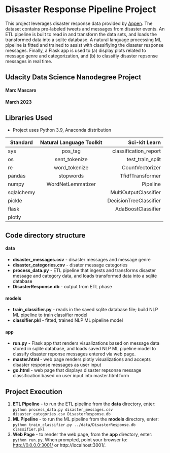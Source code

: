 # Disaster Response Pipeline Project
This project leverages disaster response data provided by [Appen](https://appen.com/). The dataset contains pre-labeled tweets and messages from disaster events. An ETL pipeline is built to read in and transform the data sets, and loads the transformed data into a sqlite database. A natural language processing ML pipeline is fitted and trained to assist with classifiying the disaster response messages. Finally, a Flask app is used to (a) display plots related to message genre and categorization, and (b) to classifiy disaster repsonse messages in real time.

## Udacity Data Science Nanodegree Project

#### Marc Mascaro
#### March 2023

## Libraries Used
- Project uses Python 3.9, Anaconda distribution

| Standard   | Natural Language Toolkit  | Sci-kit Learn          |
| -----------|:-------------------------:| ----------------------:|
| sys        | pos_tag                   | classification_report  |
| os         | sent_tokenize             | test_train_split       |
| re         | word_tokenize             | CountVectorizer        |
| pandas     | stopwords                 | TfidfTransformer       |
| numpy      | WordNetLemmatizer         | Pipeline               |
| sqlalchemy |                           | MultiOutputClassifier  |
| pickle     |                           | DecisionTreeClassifier |
| flask      |                           | AdaBoostClassifier     |
| plotly     |                           |                        |

## Code directory structure
#### data
- **disaster_messages.csv** - disaster messages and message genre
- **disaster_categories.csv** - disater message categories
- **process_data.py** - ETL pipeline that ingests and transforms disaster message and category data, and loads transformed data into a sqlite database
- **DisasterResponse.db** - output from ETL phase

#### models
- **train_classifier.py** - reads in the saved sqlite database file; build NLP ML pipeline to train classifier model
- **classifier.pkl** - fitted, trained NLP  ML pipeline model

#### app
- **run.py** -  Flask app that renders visualizations based on message data stored in sqlite database, and loads saved NLP ML pipeline model to classify disaster reponse messages entered via web page.
- **master.html** - web page renders plotly visualizations and accepts disaster response messages as user input
- **go.html** - web page that displays disaster repsonse message classification based on user input into master.html form

## Project Execution
1. **ETL Pipeline** - to run the ETL pipeline from the **data** directory, enter: `python process_data.py disaster_messages.csv disaster_categories.csv DisasterResponse.db`
2. **ML Pipeline** - to run the ML pipeline from the **models** directory, enter: `python train_classifier.py ../data/DisasterResponse.db classifier.pkl`
3. **Web Page** - to render the web page, from the **app** directory, enter: `python run.py`. When prompted, point your browser to: http://0.0.0.0:3001/ or http://localhost:3001/.

